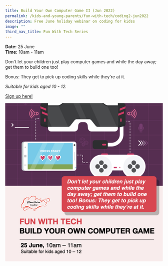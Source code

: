 ```yaml
---
title: Build Your Own Computer Game II (Jun 2022)
permalink: /kids-and-young-parents/fun-with-tech/coding2-jun2022
description: Free June holiday webinar on coding for kidss
image: ""
third_nav_title: Fun With Tech Series
---
```

**Date:** 25 June
<br> **Time:** 10am - 11am

Don't let your children just play computer games and while the day away; get them to build one too! 

Bonus: They get to pick up coding skills while they're at it.  

*Suitable for kids aged 10 - 12.*

[Sign up here!](https://go.gov.sg/kids-introtocoding-june22)

![Free June holiday webinar on coding for kids](/images/Jun22-Kids-Gaming-10-12.jpeg)